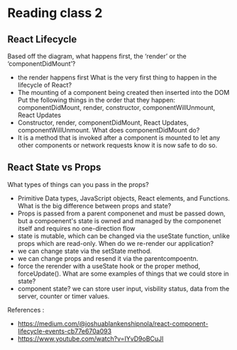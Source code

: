 # Reading class 2

## React Lifecycle

Based off the diagram, what happens first, the ‘render’ or the ‘componentDidMount’?
+ the render happens first
What is the very first thing to happen in the lifecycle of React?
+ The mounting of a component being created then inserted into the DOM
Put the following things in the order that they happen: componentDidMount, render, constructor, componentWillUnmount, React Updates
+ Constructor, render, componentDidMount, React Updates, componentWillUnmount. 
What does componentDidMount do? 
+ It is a method that is invoked after a component is mounted to let any other components or network requests know it is now safe to do so.

## React State vs Props

What types of things can you pass in the props?
+ Primitive Data types, JavaScript objects, React elements, and Functions.
What is the big difference between props and state?
+ Props is passed from a parent componenet and must be passed down, but a compoenent's state is owned and managed by the componenet itself and requires no one-direction flow
+ state is mutable, which can be changed via the useState function, unlike props which are read-only.
When do we re-render our application?
+ we can change state via the setState method.
+ we can change props and resend it via the parentcompoentn.
+ force the rerender with a useState hook or the proper method, forceUpdate().
What are some examples of things that we could store in state?
+ component state? we can store user input, visbility status, data from the server, counter or timer values.

References : 

+ https://medium.com/@joshuablankenshipnola/react-component-lifecycle-events-cb77e670a093
+ https://www.youtube.com/watch?v=IYvD9oBCuJI
